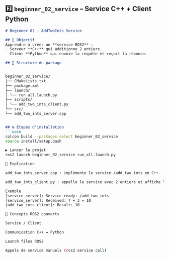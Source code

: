 ## 2️⃣ `beginner_02_service` – Service C++ + Client Python

```markdown
# Beginner 02 - AddTwoInts Service

## 🎯 Objectif
Apprendre à créer un **service ROS2** :  
- Serveur **C++** qui additionne 2 entiers.  
- Client **Python** qui envoie la requête et reçoit la réponse.

## 📂 Structure du package


beginner_02_service/
├── CMakeLists.txt
├── package.xml
├── launch/
│ └── run_all.launch.py
├── scripts/
│ └── add_two_ints_client.py
└── src/
└── add_two_ints_server.cpp


## ⚙️ Étapes d’installation
```bash
colcon build --packages-select beginner_02_service
source install/setup.bash

▶️ Lancer le projet
ros2 launch beginner_02_service run_all.launch.py

📝 Explication

add_two_ints_server.cpp : implémente le service /add_two_ints en C++.

add_two_ints_client.py : appelle le service avec 2 entiers et affiche le résultat.

Exemple
[service_server]: Service ready: /add_two_ints
[service_server]: Received: 7 + 3 = 10
[add_two_ints_client]: Result: 10

🔗 Concepts ROS2 couverts

Service / Client

Communication C++ ↔ Python

Launch files ROS2

Appels de service manuels (ros2 service call)